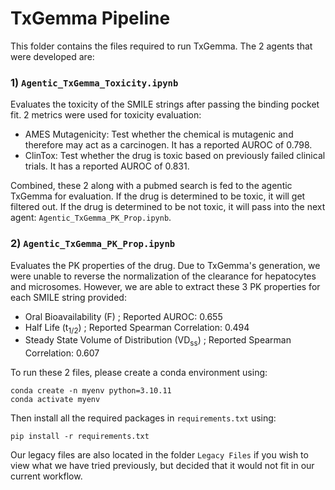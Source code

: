# TxGemma Pipeline

This folder contains the files required to run TxGemma. The 2 agents that were developed are:

### 1) ```Agentic_TxGemma_Toxicity.ipynb```
Evaluates the toxicity of the SMILE strings after passing the binding pocket fit. 2 metrics were used for toxicity evaluation:

- AMES Mutagenicity: Test whether the chemical is mutagenic and therefore may act as a carcinogen. It has a reported AUROC of 0.798.
- ClinTox: Test whether the drug is toxic based on previously failed clinical trials. It has a reported AUROC of 0.831.

Combined, these 2 along with a pubmed search is fed to the agentic TxGemma for evaluation. If the drug is determined to be toxic, it will get filtered out. If the drug is determined to be not toxic, it will pass into the next agent: ```Agentic_TxGemma_PK_Prop.ipynb```.

### 2) ```Agentic_TxGemma_PK_Prop.ipynb```
Evaluates the PK properties of the drug. Due to TxGemma's generation, we were unable to reverse the normalization of the clearance for hepatocytes and microsomes. However, we are able to extract these 3 PK properties for each SMILE string provided:

- Oral Bioavailability (F) ; Reported AUROC: 0.655
- Half Life (t<sub>1/2</sub>) ; Reported Spearman Correlation: 0.494
- Steady State Volume of Distribution (VD<sub>ss</sub>) ; Reported Spearman Correlation: 0.607

To run these 2 files, please create a conda environment using:
```
conda create -n myenv python=3.10.11
conda activate myenv
```
Then install all the required packages in ```requirements.txt``` using:
```
pip install -r requirements.txt
```
Our legacy files are also located in the folder ```Legacy Files``` if you wish to view what we have tried previously, but decided that it would not fit in our current workflow.